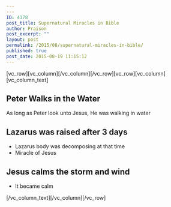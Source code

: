 ```yaml
---
---
ID: 4178
post_title: Supernatural Miracles in Bible
author: Praison
post_excerpt: ""
layout: post
permalink: /2015/08/supernatural-miracles-in-bible/
published: true
post_date: 2015-08-19 11:15:12
---
```

[vc_row][vc_column][/vc_column][/vc_row][vc_row][vc_column][vc_column_text]
<h2>Peter Walks in the Water</h2>
As long as Peter look unto Jesus, He was walking in water
<h2>Lazarus was raised after 3 days</h2>
<ul>
	<li>Lazarus body was decomposing at that time</li>
	<li>Miracle of Jesus</li>
</ul>
<h2>Jesus calms the storm and wind</h2>
<ul>
	<li>It became calm</li>
</ul>
[/vc_column_text][/vc_column][/vc_row]